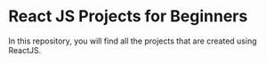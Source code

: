 # React JS Projects for Beginners

In this repository, you will find all the projects that are created using ReactJS.

